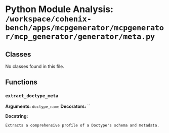 # Python Module Analysis: `/workspace/cohenix-bench/apps/mcpgenerator/mcpgenerator/mcp_generator/generator/meta.py`

## Classes

No classes found in this file.


## Functions

### `extract_doctype_meta`
**Arguments:** `doctype_name`
**Decorators:** ``

**Docstring:**
```
Extracts a comprehensive profile of a Doctype's schema and metadata.
```

